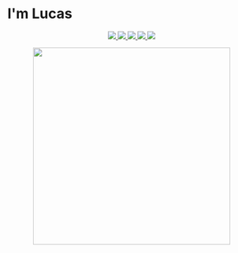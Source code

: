 # I'm Lucas

<p align="center">
  <a href= "https://github.com/lucas-franc/">
    <img src="https://img.icons8.com/material-outlined/30/689d6a/source-code.png"/>
  </a>
  <a href= "https://www.linkedin.com/in/lucas-nev/">
    <img src="https://img.icons8.com/material-outlined/30/689d6a/linkedin.png"/>
  </a>
  <a href= "https://lucas-franc.github.io">
    <img src="https://img.icons8.com/material-outlined/30/689d6a/geography.png"/>
  </a>
  <a href="mailto:lucas.fnev@gmail.com">
    <img src="https://img.icons8.com/ios-glyphs/30/689d6a/physics.png"/>
  </a>
  <a href="https://stackoverflow.com/users/12339658/tallguyjenks">
    <img src="https://img.icons8.com/metro/26/689d6a/stackoverflow.png"/>
  </a>
</p>
<p align="center"><img src="https://wakatime.com/share/@lucasnev/b1341bea-a731-4d3c-9996-9ebbcef4ef6c.svg" height="400"/></p>

